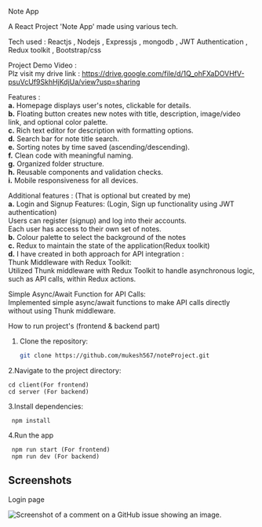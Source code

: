 Note App

A React Project 'Note App' made using various tech.  

Tech used : Reactjs , Nodejs , Expressjs , mongodb , JWT Authentication , Redux toolkit , Bootstrap/css  

Project Demo Video :   
Plz visit my drive link : https://drive.google.com/file/d/1Q_ohFXaDOVHfV-psuVcUf9SkhHjKdjUa/view?usp=sharing  




Features :   
**a.**  Homepage displays user's notes, clickable for details.  
**b.** Floating button creates new notes with title, description, image/video link, and optional color palette.  
**c.** Rich text editor for description with formatting options.  
**d.** Search bar for note title search.  
**e.** Sorting notes by time saved (ascending/descending).  
**f.** Clean code with meaningful naming.  
**g.** Organized folder structure.  
**h.** Reusable components and validation checks.  
**i.** Mobile responsiveness for all devices.    

  


Additional features :  (That is optional but created by me)   
**a.**  Login and Signup Features: (Login, Sign up functionality using JWT authentication)  
    Users can register (signup) and log into their accounts.  
    Each user has access to their own set of notes.  
**b.** Colour palette to select the background of the notes  
**c.**  Redux to maintain the state of the application(Redux toolkit)  
**d.** I have created in both approach for API integration :   
  Thunk Middleware with Redux Toolkit:  
      Utilized Thunk middleware with Redux Toolkit to handle asynchronous logic, such as API calls, within Redux actions.  
    
  Simple Async/Await Function for API Calls:  
   Implemented simple async/await functions to make API calls directly without using Thunk middleware. 

  
   
How to run project's (frontend & backend part)  

1. Clone the repository:

   ```bash
   git clone https://github.com/mukesh567/noteProject.git

2.Navigate to the project directory:
    
    cd client(For frontend)  
    cd server (For backend)

3.Install dependencies:
   
     npm install

4.Run the app

     npm run start (For frontend)
     npm run dev (For backend)

    
## Screenshots

Login page  


![Screenshot of a comment on a GitHub issue showing an image.]( https://github.com/mukesh567/noteProject/blob/master/assets/loginsignup.png)


